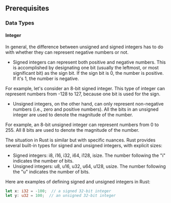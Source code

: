 ## Prerequisites

### Data Types

#### Integer
In general, the difference between unsigned and signed integers has to do with whether they can represent negative numbers or not.

- Signed integers can represent both positive and negative numbers. This is accomplished by designating one bit (usually the leftmost, or most significant bit) as the sign bit. If the sign bit is 0, the number is positive. If it's 1, the number is negative.

For example, let's consider an 8-bit signed integer. This type of integer can represent numbers from -128 to 127, because one bit is used for the sign.

- Unsigned integers, on the other hand, can only represent non-negative numbers (i.e., zero and positive numbers). All the bits in an unsigned integer are used to denote the magnitude of the number.

For example, an 8-bit unsigned integer can represent numbers from 0 to 255. All 8 bits are used to denote the magnitude of the number.

The situation in Rust is similar but with specific nuances. Rust provides several built-in types for signed and unsigned integers, with explicit sizes:

- Signed integers: i8, i16, i32, i64, i128, isize. The number following the "i" indicates the number of bits.
- Unsigned integers: u8, u16, u32, u64, u128, usize. The number following the "u" indicates the number of bits.

Here are examples of defining signed and unsigned integers in Rust:

```rust
let x: i32 = -100;  // a signed 32-bit integer
let y: u32 = 100;  // an unsigned 32-bit integer
```
